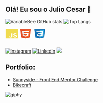<!--título-->
## Olá! Eu sou o Julio Cesar 👋

<!-- GithubStats -->
![VariableBee GitHub stats](https://github-readme-stats.vercel.app/api?username=juliomartinns&show_icons=true&theme=midnight-purple)
![Top Langs](https://github-readme-stats.vercel.app/api/top-langs/?username=juliomartinns&layout=compact&show_icons=true&theme=midnight-purple)

<!-- Icons -->
<div style="flex-basis: 48%;">
  <img align="center" alt="Js" height="30" width="40" src="https://raw.githubusercontent.com/devicons/devicon/master/icons/javascript/javascript-plain.svg">
  <img align="center" alt="HTML" height="30" width="40" src="https://raw.githubusercontent.com/devicons/devicon/master/icons/html5/html5-original.svg">
  <img align="center" alt="CSS" height="30" width="40" src="https://raw.githubusercontent.com/devicons/devicon/master/icons/css3/css3-original.svg">
</div>

##

<!-- Links -->
[![Instagram](https://img.shields.io/badge/Instagram-E4405F?style=for-the-badge&logo=instagram&logoColor=white)](https://www.instagram.com/juliomartinns/)
[![LinkedIn](https://img.shields.io/badge/LinkedIn-0077B5?style=for-the-badge&logo=linkedin&logoColor=white)](https://www.linkedin.com/in/juliocesarmartinsfilho/)
<a href = "mailto:juliocesarmartinsfilho@gmail.com"><img src="https://img.shields.io/badge/Gmail-D14836?style=for-the-badge&logo=gmail&logoColor=white" target="_blank"></a>

<!-- Portfolio -->
## Portfolio:
- [Sunnyside - Front End Mentor Challenge](https://juliomartinns.github.io/Sunnyside---Front-End-Mentor/)
- [Bikecraft](https://juliomartinns.github.io/bikecraft/)
<!--- [Google Data Studio - COVID-19 Interactive Dashboard](https://github.com/VariableBee/COVID_19_DASHBOARD)
- [SQL - Querying and analyzing data with AWS Athena](https://github.com/VariableBee/AWS_Athena_Queries)
- [C - Registration and query system](https://github.com/VariableBee/Cartorio)-->

<!-- GIF -->
![giphy](https://github.com/juliomartinns/juliomartinns/assets/155567604/7993b4d8-fa00-4c9f-b872-1cccdbcc967d)
